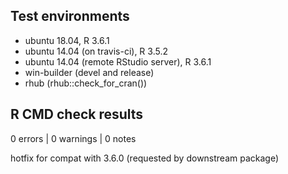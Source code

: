## Test environments
* ubuntu 18.04, R 3.6.1
* ubuntu 14.04 (on travis-ci), R 3.5.2
* ubuntu 14.04 (remote RStudio server), R 3.6.1
* win-builder (devel and release)
* rhub (rhub::check_for_cran())


## R CMD check results

0 errors | 0 warnings | 0 notes

hotfix for compat with 3.6.0 (requested by downstream package)
